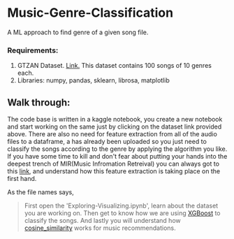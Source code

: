 # Music-Genre-Classification
A ML approach to find genre of a given song file.

### Requirements:
1. GTZAN Dataset. [Link.]( https://www.kaggle.com/carlthome/gtzan-genre-collection?) This dataset contains 100 songs of 10 genres each.
2. Libraries: numpy, pandas, sklearn, librosa, matplotlib

## Walk through:
The code base is written in a kaggle notebook, you create a new notebook and start working on the same just by clicking on the dataset link provided above.
There are also no need for feature extraction from all of the audio files to a dataframe, a has already been uploaded so you just need to classify the songs according to the genre by applying the algorithm you like. 
If you have some time to kill and don't fear about putting your hands into the deepest trench of MIR(Music Infromation Retreival) you can always got to this [link](https://github.com/Prakhar-FF13/Music-Genre-Classification), and understand how this feature extraction is taking place on the first hand.

As the file names says, 
> First open the 'Exploring-Visualizing.ipynb', learn about the dataset you are working on.
> Then get to know how we are using [XGBoost](https://xgboost.readthedocs.io/en/latest/python/python_api.html#module-xgboost.sklearn) to classify the songs.
> And lastly you will understand how [cosine_similarity](https://scikit-learn.org/stable/modules/generated/sklearn.metrics.pairwise.cosine_similarity.html) works for music recommendations.
